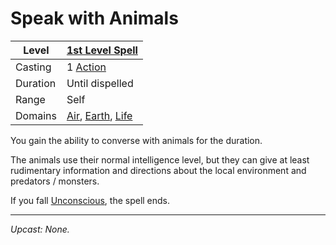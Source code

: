 # Speak with Animals

| Level    | [1st Level Spell](1st%20Level%20Spells.md)                                                                          |
| -------- | ------------------------------------------------------------------------------------------------------------------- |
| Casting  | 1 [Action](../../../../Game%20Procedures/Core%20Procedures/Action.md)                                               |
| Duration | Until dispelled                                                                                                     |
| Range    | Self                                                                                                                |
| Domains  | [Air](../../Spell%20Domains/Air.md), [Earth](../../Spell%20Domains/Earth.md), [Life](../../Spell%20Domains/Life.md) |

You gain the ability to converse with animals for the duration.

The animals use their normal intelligence level, but they can give at least rudimentary information and directions about the local environment and predators / monsters.

If you fall [Unconscious](../../../../Game%20Procedures/Conditions/Unconscious.md), the spell ends.

---
*Upcast: None.*
